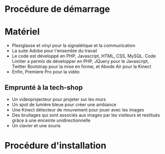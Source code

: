 Procédure de démarrage
==================

Matériel
==================

- Plexiglasse et vinyl pour la signalétique et la communication
- La suite Adobe pour l'ensemble du travail
- Le code est développé en PHP, Javascript, HTML, CSS, MySQL. Code Limiter a permis de développer en PHP, JQuery pour le Javascript, Twitter Bootstrap pour la mise en forme, et Abode Air pour la Kinect
- Enfin, Premiere Pro pour la vidéo

## Emprunté à la tech-shop

- Un videoprojecteur pour projeter sur les murs
- Un spot de lumière bleue pour créer une ambiance
- Une Kinect détecteur de mouvement pour jouer avec les images
- Des bruitages qui sont associés aux images par les visiteurs et restitués grâce à une enceinte unidirectionnelle
- Un clavier et une souris


Procédure d'installation
==================

